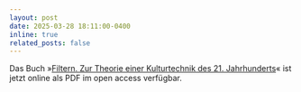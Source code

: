 ```yaml
---
layout: post
date: 2025-03-28 18:11:00-0400
inline: true
related_posts: false
---
```


Das Buch »<a
href="https://www.degruyter.com/document/doi/10.1515/9783689242220/html">Filtern.
Zur Theorie einer Kulturtechnik des 21. Jahrhunderts</a>« ist jetzt online als
PDF im open access verfügbar.
